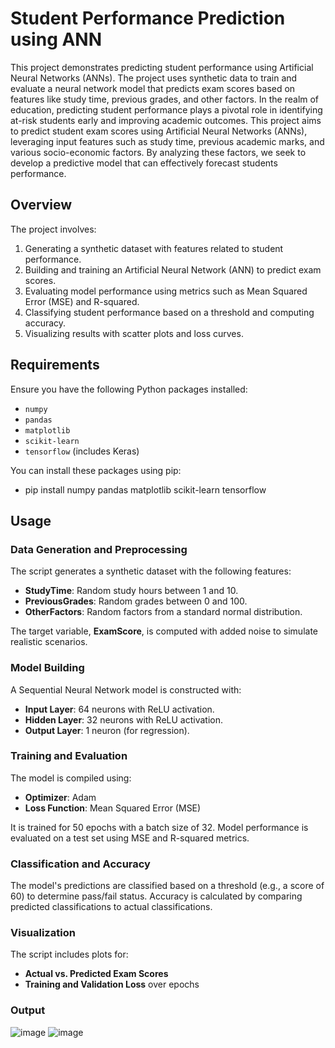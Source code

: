 # Student Performance Prediction using ANN

This project demonstrates predicting student performance using Artificial Neural Networks (ANNs). The project uses synthetic data to train and evaluate a neural network model that predicts exam scores based on features like study time, previous grades, and other factors.
In the realm of education, predicting student performance plays a pivotal role in identifying at-risk students early and improving academic outcomes. This project aims to predict student exam scores using Artificial Neural Networks (ANNs), leveraging input features such as study time, previous academic marks, and various socio-economic factors. By analyzing these factors, we seek to develop a predictive model that can effectively forecast students performance. 

## Overview

The project involves:
1. Generating a synthetic dataset with features related to student performance.
2. Building and training an Artificial Neural Network (ANN) to predict exam scores.
3. Evaluating model performance using metrics such as Mean Squared Error (MSE) and R-squared.
4. Classifying student performance based on a threshold and computing accuracy.
5. Visualizing results with scatter plots and loss curves.

## Requirements

Ensure you have the following Python packages installed:
- `numpy`
- `pandas`
- `matplotlib`
- `scikit-learn`
- `tensorflow` (includes Keras)

You can install these packages using pip:

* pip install numpy pandas matplotlib scikit-learn tensorflow

## Usage

### Data Generation and Preprocessing

The script generates a synthetic dataset with the following features:
- **StudyTime**: Random study hours between 1 and 10.
- **PreviousGrades**: Random grades between 0 and 100.
- **OtherFactors**: Random factors from a standard normal distribution.

The target variable, **ExamScore**, is computed with added noise to simulate realistic scenarios.

### Model Building

A Sequential Neural Network model is constructed with:
- **Input Layer**: 64 neurons with ReLU activation.
- **Hidden Layer**: 32 neurons with ReLU activation.
- **Output Layer**: 1 neuron (for regression).

### Training and Evaluation

The model is compiled using:
- **Optimizer**: Adam
- **Loss Function**: Mean Squared Error (MSE)

It is trained for 50 epochs with a batch size of 32. Model performance is evaluated on a test set using MSE and R-squared metrics.

### Classification and Accuracy

The model's predictions are classified based on a threshold (e.g., a score of 60) to determine pass/fail status. Accuracy is calculated by comparing predicted classifications to actual classifications.

### Visualization

The script includes plots for:
- **Actual vs. Predicted Exam Scores**
- **Training and Validation Loss** over epochs

### Output
![image](https://github.com/user-attachments/assets/e396fd4e-bee7-470b-8804-0ca81937e759)
![image](https://github.com/user-attachments/assets/2f5dacad-e9ee-4bf7-82ab-41077f553bb2)



